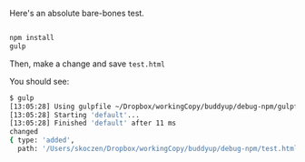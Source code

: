 Here's an absolute bare-bones test.

```bash

npm install
gulp
```

Then, make a change and save `test.html`

You should see:

```bash
$ gulp
[13:05:28] Using gulpfile ~/Dropbox/workingCopy/buddyup/debug-npm/gulpfile.js
[13:05:28] Starting 'default'...
[13:05:28] Finished 'default' after 11 ms
changed
{ type: 'added',
  path: '/Users/skoczen/Dropbox/workingCopy/buddyup/debug-npm/test.html' }

```